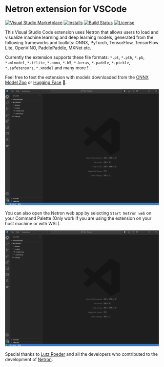 # Netron extension for VSCode

[![Visual Studio Marketplace](https://img.shields.io/visual-studio-marketplace/v/vincent-templier.vscode-netron?style=for-the-badge&label=VS%20Marketplace&logo=visual-studio-code)](https://marketplace.visualstudio.com/items?itemName=vincent-templier.vscode-netron)
[![Installs](https://img.shields.io/visual-studio-marketplace/i/vincent-templier.vscode-netron?style=for-the-badge&logo=microsoft)](https://marketplace.visualstudio.com/items?itemName=vincent-templier.vscode-netron)
[![Build Status](https://img.shields.io/github/actions/workflow/status/vtemplier/vscode-netron/ci.yaml?branch=master&style=for-the-badge&logo=github)](https://github.com/vtemplier/vscode-netron/actions?query=workflow:ci)
[![License](https://img.shields.io/github/license/vtemplier/vscode-netron?style=for-the-badge)](https://github.com/vtemplier/vscode-netron/blob/master/LICENSE)

This Visual Studio Code extension uses Netron that allows users to load and visualize machine learning and deep learning models, generated from the following frameworks and toolkits: ONNX, PyTorch, TensorFlow, TensorFlow Lite, OpenVINO, PaddlePaddle, MXNet etc. 

Currently the extension supports these file formats: `*.pt`, `*.pth`, `*.pb`, `*.mlmodel`, `*.tflite`, `*.onnx`, `*.h5`, `*.keras`, `*.paddle`, `*.pickle`, `*.safetensors`, `*.xmodel` and many more !

Feel free to test the extension with models downloaded from the [ONNX Model Zoo](https://github.com/onnx/models) or [Hugging Face](https://huggingface.co/models) 🤗.


![Demo Open in Netron](./docs/readme/Open_in_Netron.gif)

You can also open the Netron web app by selecting `Start Netron web` on your Command Palette
(Only work if you are using the extension on your host machine or with WSL).

![Demo Open Web Browser](./docs/readme/Open_Web_Browser.gif)


Special thanks to [Lutz Roeder](https://github.com/lutzroeder) and all the developers who contributed to the development of [Netron](https://github.com/lutzroeder/netron).